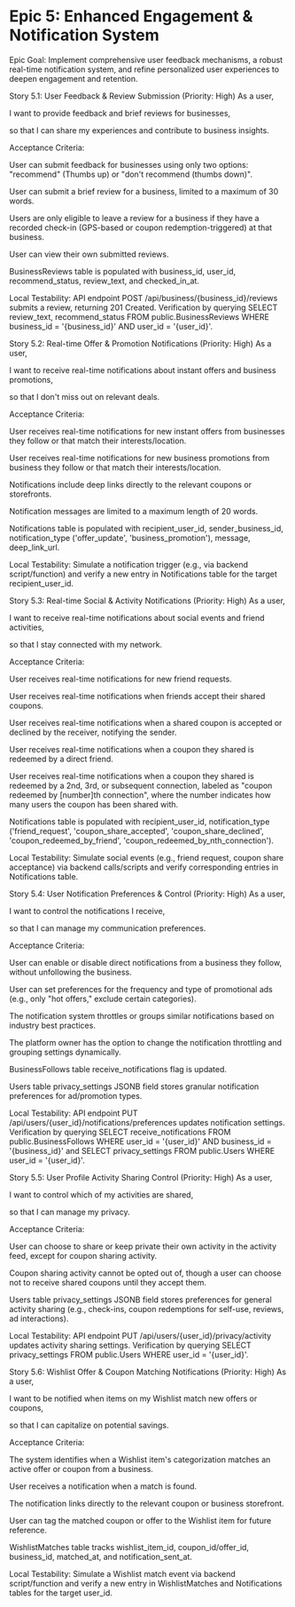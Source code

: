 # Epic 5: Enhanced Engagement & Notification System
Epic Goal: Implement comprehensive user feedback mechanisms, a robust real-time notification system, and refine personalized user experiences to deepen engagement and retention.

Story 5.1: User Feedback & Review Submission (Priority: High)
As a user,

I want to provide feedback and brief reviews for businesses,

so that I can share my experiences and contribute to business insights.

Acceptance Criteria:

User can submit feedback for businesses using only two options: "recommend" (Thumbs up) or "don't recommend (thumbs down)".

User can submit a brief review for a business, limited to a maximum of 30 words.

Users are only eligible to leave a review for a business if they have a recorded check-in (GPS-based or coupon redemption-triggered) at that business.

User can view their own submitted reviews.

BusinessReviews table is populated with business_id, user_id, recommend_status, review_text, and checked_in_at.

Local Testability: API endpoint POST /api/business/{business_id}/reviews submits a review, returning 201 Created. Verification by querying SELECT review_text, recommend_status FROM public.BusinessReviews WHERE business_id = '{business_id}' AND user_id = '{user_id}'.

Story 5.2: Real-time Offer & Promotion Notifications (Priority: High)
As a user,

I want to receive real-time notifications about instant offers and business promotions,

so that I don't miss out on relevant deals.

Acceptance Criteria:

User receives real-time notifications for new instant offers from businesses they follow or that match their interests/location.

User receives real-time notifications for new business promotions from business they follow or that match their interests/location.

Notifications include deep links directly to the relevant coupons or storefronts.

Notification messages are limited to a maximum length of 20 words.

Notifications table is populated with recipient_user_id, sender_business_id, notification_type ('offer_update', 'business_promotion'), message, deep_link_url.

Local Testability: Simulate a notification trigger (e.g., via backend script/function) and verify a new entry in Notifications table for the target recipient_user_id.

Story 5.3: Real-time Social & Activity Notifications (Priority: High)
As a user,

I want to receive real-time notifications about social events and friend activities,

so that I stay connected with my network.

Acceptance Criteria:

User receives real-time notifications for new friend requests.

User receives real-time notifications when friends accept their shared coupons.

User receives real-time notifications when a shared coupon is accepted or declined by the receiver, notifying the sender.

User receives real-time notifications when a coupon they shared is redeemed by a direct friend.

User receives real-time notifications when a coupon they shared is redeemed by a 2nd, 3rd, or subsequent connection, labeled as "coupon redeemed by [number]th connection", where the number indicates how many users the coupon has been shared with.

Notifications table is populated with recipient_user_id, notification_type ('friend_request', 'coupon_share_accepted', 'coupon_share_declined', 'coupon_redeemed_by_friend', 'coupon_redeemed_by_nth_connection').

Local Testability: Simulate social events (e.g., friend request, coupon share acceptance) via backend calls/scripts and verify corresponding entries in Notifications table.

Story 5.4: User Notification Preferences & Control (Priority: High)
As a user,

I want to control the notifications I receive,

so that I can manage my communication preferences.

Acceptance Criteria:

User can enable or disable direct notifications from a business they follow, without unfollowing the business.

User can set preferences for the frequency and type of promotional ads (e.g., only "hot offers," exclude certain categories).

The notification system throttles or groups similar notifications based on industry best practices.

The platform owner has the option to change the notification throttling and grouping settings dynamically.

BusinessFollows table receive_notifications flag is updated.

Users table privacy_settings JSONB field stores granular notification preferences for ad/promotion types.

Local Testability: API endpoint PUT /api/users/{user_id}/notifications/preferences updates notification settings. Verification by querying SELECT receive_notifications FROM public.BusinessFollows WHERE user_id = '{user_id}' AND business_id = '{business_id}' and SELECT privacy_settings FROM public.Users WHERE user_id = '{user_id}'.

Story 5.5: User Profile Activity Sharing Control (Priority: High)
As a user,

I want to control which of my activities are shared,

so that I can manage my privacy.

Acceptance Criteria:

User can choose to share or keep private their own activity in the activity feed, except for coupon sharing activity.

Coupon sharing activity cannot be opted out of, though a user can choose not to receive shared coupons until they accept them.

Users table privacy_settings JSONB field stores preferences for general activity sharing (e.g., check-ins, coupon redemptions for self-use, reviews, ad interactions).

Local Testability: API endpoint PUT /api/users/{user_id}/privacy/activity updates activity sharing settings. Verification by querying SELECT privacy_settings FROM public.Users WHERE user_id = '{user_id}'.

Story 5.6: Wishlist Offer & Coupon Matching Notifications (Priority: High)
As a user,

I want to be notified when items on my Wishlist match new offers or coupons,

so that I can capitalize on potential savings.

Acceptance Criteria:

The system identifies when a Wishlist item's categorization matches an active offer or coupon from a business.

User receives a notification when a match is found.

The notification links directly to the relevant coupon or business storefront.

User can tag the matched coupon or offer to the Wishlist item for future reference.

WishlistMatches table tracks wishlist_item_id, coupon_id/offer_id, business_id, matched_at, and notification_sent_at.

Local Testability: Simulate a Wishlist match event via backend script/function and verify a new entry in WishlistMatches and Notifications tables for the target user_id.

